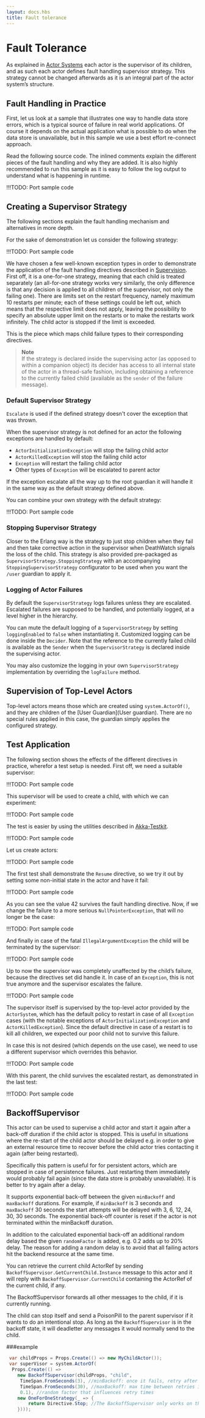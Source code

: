 ```yaml
---
layout: docs.hbs
title: Fault tolerance
---
```

# Fault Tolerance

As explained in [Actor Systems](ActorSystem) each actor is the supervisor of its
children, and as such each actor defines fault handling supervisor strategy.
This strategy cannot be changed afterwards as it is an integral part of the
actor system’s structure.

## Fault Handling in Practice

First, let us look at a sample that illustrates one way to handle data store errors,
which is a typical source of failure in real world applications. Of course it depends
on the actual application what is possible to do when the data store is unavailable,
but in this sample we use a best effort re-connect approach.

Read the following source code. The inlined comments explain the different pieces of
the fault handling and why they are added. It is also highly recommended to run this
sample as it is easy to follow the log output to understand what is happening in runtime.

!!!TODO: Port sample code

## Creating a Supervisor Strategy

The following sections explain the fault handling mechanism and alternatives
in more depth.

For the sake of demonstration let us consider the following strategy:

!!!TODO: Port sample code

We have chosen a few well-known exception types in order to demonstrate the
application of the fault handling directives described in [Supervision](Supervision).
First off, it is a one-for-one strategy, meaning that each child is treated
separately (an all-for-one strategy works very similarly, the only difference
is that any decision is applied to all children of the supervisor, not only the
failing one). There are limits set on the restart frequency, namely maximum 10
restarts per minute; each of these settings could be left out, which means
that the respective limit does not apply, leaving the possibility to specify an
absolute upper limit on the restarts or to make the restarts work infinitely.
The child actor is stopped if the limit is exceeded.

This is the piece which maps child failure types to their corresponding directives.

> **Note**<br/>
If the strategy is declared inside the supervising actor (as opposed to
within a companion object) its decider has access to all internal state of
the actor in a thread-safe fashion, including obtaining a reference to the
currently failed child (available as the ``sender`` of the failure message).

### Default Supervisor Strategy

`Escalate` is used if the defined strategy doesn't cover the exception that was thrown.

When the supervisor strategy is not defined for an actor the following
exceptions are handled by default:

* `ActorInitializationException` will stop the failing child actor
* `ActorKilledException` will stop the failing child actor
* `Exception` will restart the failing child actor
* Other types of `Exception` will be escalated to parent actor

If the exception escalate all the way up to the root guardian it will handle it
in the same way as the default strategy defined above.

You can combine your own strategy with the default strategy:

!!!TODO: Port sample code

### Stopping Supervisor Strategy

Closer to the Erlang way is the strategy to just stop children when they fail
and then take corrective action in the supervisor when DeathWatch signals the
loss of the child. This strategy is also provided pre-packaged as
`SupervisorStrategy.StoppingStrategy` with an accompanying
`StoppingSupervisorStrategy` configurator to be used when you want the
`/user` guardian to apply it.

### Logging of Actor Failures

By default the `SupervisorStrategy` logs failures unless they are escalated.
Escalated failures are supposed to be handled, and potentially logged, at a level
higher in the hierarchy.

You can mute the default logging of a `SupervisorStrategy` by setting
`loggingEnabled` to `false` when instantiating it. Customized logging
can be done inside the `Decider`. Note that the reference to the currently
failed child is available as the `Sender` when the `SupervisorStrategy` is
declared inside the supervising actor.

You may also customize the logging in your own ``SupervisorStrategy`` implementation
by overriding the `logFailure` method.

## Supervision of Top-Level Actors

Top-level actors means those which are created using `system.ActorOf()`, and
they are children of the [User Guardian](User guardian). There are no
special rules applied in this case, the guardian simply applies the configured
strategy.

## Test Application

The following section shows the effects of the different directives in practice,
wherefor a test setup is needed. First off, we need a suitable supervisor:

!!!TODO: Port sample code

This supervisor will be used to create a child, with which we can experiment:

!!!TODO: Port sample code

The test is easier by using the utilities described in [Akka-Testkit](TestKit).

!!!TODO: Port sample code

Let us create actors:

!!!TODO: Port sample code

The first test shall demonstrate the ``Resume`` directive, so we try it out by
setting some non-initial state in the actor and have it fail:

!!!TODO: Port sample code

As you can see the value 42 survives the fault handling directive. Now, if we
change the failure to a more serious `NullPointerException`, that will no
longer be the case:

!!!TODO: Port sample code

And finally in case of the fatal `IllegalArgumentException` the child will be
terminated by the supervisor:

!!!TODO: Port sample code

Up to now the supervisor was completely unaffected by the child’s failure,
because the directives set did handle it. In case of an ``Exception``, this is not
true anymore and the supervisor escalates the failure.

!!!TODO: Port sample code

The supervisor itself is supervised by the top-level actor provided by the
`ActorSystem`, which has the default policy to restart in case of all
`Exception` cases (with the notable exceptions of
`ActorInitializationException` and `ActorKilledException`). Since the
default directive in case of a restart is to kill all children, we expected our poor
child not to survive this failure.

In case this is not desired (which depends on the use case), we need to use a
different supervisor which overrides this behavior.

!!!TODO: Port sample code

With this parent, the child survives the escalated restart, as demonstrated in
the last test:

!!!TODO: Port sample code

## BackoffSupervisor

This actor can be used to supervise a child actor and start it again after a back-off duration if the child actor is stopped.
This is useful in situations where the re-start of the child actor should be delayed e.g. in order to give an external resource time to recover before the child actor tries contacting it again (after being restarted).

Specifically this pattern is useful for for persistent actors, which are stopped in case of persistence failures. Just restarting them immediately would probably fail again (since the data store is probably unavailable). It is better to try again after a delay.

It supports exponential back-off between the given `minBackoff` and `maxBackoff` durations. For example, if `minBackoff` is 3 seconds and `maxBackoff` 30 seconds the start attempts will be delayed with 3, 6, 12, 24, 30, 30 seconds. The exponential back-off counter is reset if the actor is not terminated within the minBackoff duration.

In addition to the calculated exponential back-off an additional random delay based the given `randomFactor` is added, e.g. 0.2 adds up to 20% delay. The reason for adding a random delay is to avoid that all failing actors hit the backend resource at the same time.

You can retrieve the current child ActorRef by sending `BackoffSupervisor.GetCurrentChild.Instance` message to this actor and it will reply with `BackoffSupervisor.CurrentChild` containing the ActorRef of the current child, if any.

The BackoffSupervisor forwards all other messages to the child, if it is currently running.

The child can stop itself and send a PoisonPill to the parent supervisor if it wants to do an intentional stop.
As long as the `BackoffSupervisor` is in the backoff state, it will deadletter any messages it would normally send to the child.

###example
```csharp
 var childProps = Props.Create(() => new MyChildActor());
 var superVisor = system.ActorOf(
  Props.Create(() =>
    new BackoffSupervisor(childProps, "child",
     TimeSpan.FromSeconds(3), //minBackoff: once it fails, retry after 3 secs
     TimeSpan.FromSeconds(30), //maxBackoff: max time between retries is 30 secs
     0.1), //random factor that influences retry times 
    new OneForOneStrategy(_ => {
        return Directive.Stop; //The BackoffSupervisor only works on the Stop Directive.
    })));
```


